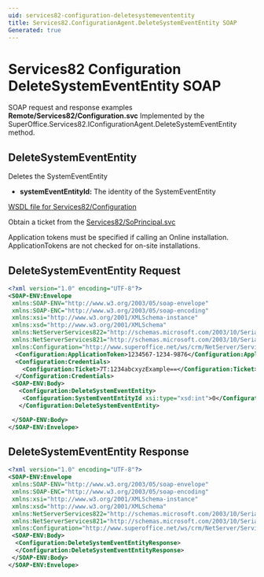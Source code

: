```yaml
---
uid: services82-configuration-deletesystemevententity
title: Services82.ConfigurationAgent.DeleteSystemEventEntity SOAP
Generated: true
---
```


# Services82 Configuration DeleteSystemEventEntity SOAP

SOAP request and response examples **Remote/Services82/Configuration.svc**
Implemented by the <see cref="M:SuperOffice.Services82.IConfigurationAgent.DeleteSystemEventEntity">SuperOffice.Services82.IConfigurationAgent.DeleteSystemEventEntity</see> method.

## DeleteSystemEventEntity

Deletes the SystemEventEntity

* **systemEventEntityId:** The identity of the SystemEventEntity



[WSDL file for Services82/Configuration](../Services82-Configuration.md)

Obtain a ticket from the [Services82/SoPrincipal.svc](../SoPrincipal/SoPrincipal.md)

Application tokens must be specified if calling an Online installation. ApplicationTokens are not checked for on-site installations.

## DeleteSystemEventEntity Request

```xml
<?xml version="1.0" encoding="UTF-8"?>
<SOAP-ENV:Envelope
 xmlns:SOAP-ENV="http://www.w3.org/2003/05/soap-envelope"
 xmlns:SOAP-ENC="http://www.w3.org/2003/05/soap-encoding"
 xmlns:xsi="http://www.w3.org/2001/XMLSchema-instance"
 xmlns:xsd="http://www.w3.org/2001/XMLSchema"
 xmlns:NetServerServices822="http://schemas.microsoft.com/2003/10/Serialization/Arrays"
 xmlns:NetServerServices821="http://schemas.microsoft.com/2003/10/Serialization/"
 xmlns:Configuration="http://www.superoffice.net/ws/crm/NetServer/Services82">
  <Configuration:ApplicationToken>1234567-1234-9876</Configuration:ApplicationToken>
  <Configuration:Credentials>
    <Configuration:Ticket>7T:1234abcxyzExample==</Configuration:Ticket>
  </Configuration:Credentials>
 <SOAP-ENV:Body>
   <Configuration:DeleteSystemEventEntity>
    <Configuration:SystemEventEntityId xsi:type="xsd:int">0</Configuration:SystemEventEntityId>
   </Configuration:DeleteSystemEventEntity>

 </SOAP-ENV:Body>
</SOAP-ENV:Envelope>

```


## DeleteSystemEventEntity Response

```xml
<?xml version="1.0" encoding="UTF-8"?>
<SOAP-ENV:Envelope
 xmlns:SOAP-ENV="http://www.w3.org/2003/05/soap-envelope"
 xmlns:SOAP-ENC="http://www.w3.org/2003/05/soap-encoding"
 xmlns:xsi="http://www.w3.org/2001/XMLSchema-instance"
 xmlns:xsd="http://www.w3.org/2001/XMLSchema"
 xmlns:NetServerServices822="http://schemas.microsoft.com/2003/10/Serialization/Arrays"
 xmlns:NetServerServices821="http://schemas.microsoft.com/2003/10/Serialization/"
 xmlns:Configuration="http://www.superoffice.net/ws/crm/NetServer/Services82">
 <SOAP-ENV:Body>
  <Configuration:DeleteSystemEventEntityResponse>
  </Configuration:DeleteSystemEventEntityResponse>
 </SOAP-ENV:Body>
</SOAP-ENV:Envelope>

```

